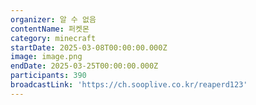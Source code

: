 ```yaml
---
organizer: 알 수 없음
contentName: 퍼켓몬
category: minecraft
startDate: 2025-03-08T00:00:00.000Z
image: image.png
endDate: 2025-03-25T00:00:00.000Z
participants: 390
broadcastLink: 'https://ch.sooplive.co.kr/reaperd123'
---
```


